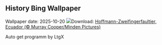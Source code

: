 ## History Bing Wallpaper
Wallpaper date: 2025-10-20
![](https://www.bing.com/th?id=OHR.HoffmansSloth_DE-DE8974751665_UHD.jpg&w=1000)Download: [Hoffmann-Zweifingerfaultier, Ecuador (© Murray Cooper/Minden Pictures)](https://www.bing.com/th?id=OHR.HoffmansSloth_DE-DE8974751665_UHD.jpg)

Auto get programm by LtgX
